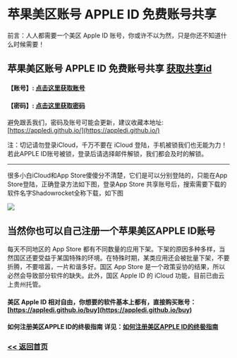 # 苹果美区账号 APPLE ID 免费账号共享

前言：人人都需要一个美区 Apple ID 账号，你或许不以为然，只是你还不知道什么时候需要！

## 苹果美区账号 APPLE ID 免费账号共享 [获取共享id](https://idshare001.me/goso.html)

####  【账号】:  [点击这里获取账号](https://appledi.github.io/) 

####  【密码】:  [点击这里获取密码](https://appledi.github.io/)

避免跟丢我们，密码及账号可能会更新，建议收藏本地址: [https://appledi.github.io/](https://appledi.github.io/)

注：切记请勿登录iCloud，千万不要在 iCloud 登陆，手机被锁我们也无能为力！若此APPLE ID账号被锁，登录后请选择邮件解锁，我们都会及时的解锁。

<hr>

很多小白iCloud和App Store傻傻分不清楚，它们是可以分别登陆的，只能在App Store登陆，正确登录方法如下图，登录App Store 共享账号后，搜索需要下载的软件名字Shadowrocket全称下载，如下图

![](/img/appleid.jpg)

## 当然你也可以自己注册一个苹果美区APPLE ID账号

每天不同地区的 App Store 都有不同数量的应用下架。下架的原因多种多样，当然国区还要受益于某国特殊的环境。在特殊时期，某类应用还会被批量下架，不要折腾，不要喧嚣，一片和谐多好。国区 App Store 是一个政策妥协的结果，所以必然会导致部分软件的缺失。此外，国区 Apple ID 的 iCloud 功能，目前已由云上贵州托管。

####  美区 Apple ID 相对自由，你想要的软件基本上都有，直接购买账号：[https://appledi.github.io/buy](https://appledi.github.io/buy)

####  如何注册美区APPLE ID的终极指南 详见：[如何注册美区APPLE ID的终极指南](https://appledi.github.io/)


### [<< 返回首页](https://appledi.github.io/)
